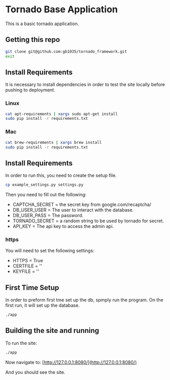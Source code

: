# Tornado Base Application #


This is a basic tornado application.

## Getting this repo ##
```bash
git clone git@github.com:gb1035/tornado_framework.git
exit
```

## Install Requirements ##
It is necessary to install dependencies in order to test the site locally before pushing to deployment.

### Linux ###
```bash
cat apt-requirements | xargs sudo apt-get install
sudo pip install -r requirements.txt
```

### Mac ###
```bash
cat brew-requirements | xargs brew install
sudo pip install -r requirements.txt
```

## Install Requirements ##
In order to run this, you need to create the setup file.
``` bash
cp example_settings.py settings.py
```
Then you need to fill out the following:
* CAPTCHA_SECRET = the secret key from google.com/recaptcha/
* DB_USER_USER = The user to interact with the database.
* DB_USER_PASS = The password.
* TORNADO_SECRET = a random string to be used by tornado for secret.
* API_KEY = The api key to access the admin api.

### https ###
You will need to set the following settings:
* HTTPS = True
* CERTFILE = '<path to cert file>'
* KEYFILE = '<path to key file>'

## First Time Setup ##
In order to preform first tme set up the db, spmply run the program. On the first run, it will set up the database.
``` bash
./app
```

## Building the site and running ##
To run the site:
```bash
./app
```

Now navigate to: [http://127.0.0.1:8080/](http://127.0.0.1:8080/)

And you should see the site.
